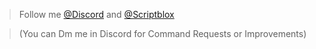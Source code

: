 >Follow me [@Discord](https://discord.com/users/1261962418716803084) and [@Scriptblox](https://scriptblox.com/u/Dhelann)

>(You can Dm me in Discord for Command Requests or Improvements) 
